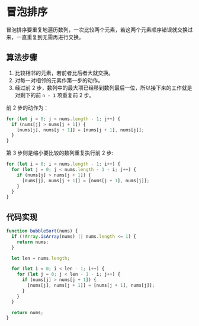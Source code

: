 # 冒泡排序

冒泡排序要重复地遍历数列，一次比较两个元素，若这两个元素顺序错误就交换过来，一直重复到无需再进行交换。

## 算法步骤

1. 比较相邻的元素，若前者比后者大就交换。
2. 对每一对相邻的元素作第一步的动作。
3. 经过前 2 步，数列中的最大项已经移到数列最后一位，所以接下来的工作就是对剩下的前 `n - 1` 项重复前 2 步。

前 2 步的动作为：

```javascript
for (let j = 0; j < nums.length - 1; j++) {
  if (nums[j] > nums[j + 1]) {
    [nums[j], nums[j + 1]] = [nums[j + 1], nums[j]];
  }
}
```

第 3 步则是缩小要比较的数列重复执行前 2 步:

```javascript
for (let i = 0; i < nums.length - 1; i++) {
  for (let j = 0; j < nums.length - 1 - i; j++) {
    if (nums[j] > nums[j + 1]) {
      [nums[j], nums[j + 1]] = [nums[j + 1], nums[j]];
    }
  }
}
```

## 代码实现

```javascript
function bubbleSort(nums) {
  if (!Array.isArray(nums) || nums.length <= 1) {
    return nums;
  }

  let len = nums.length;

  for (let i = 0; i < len - 1; i++) {
    for (let j = 0; j < len - 1 - i; j++) {
      if (nums[j] > nums[j + 1]) {
        [nums[j], nums[j + 1]] = [nums[j + 1], nums[j]];
      }
    }
  }

  return nums;
}
```
